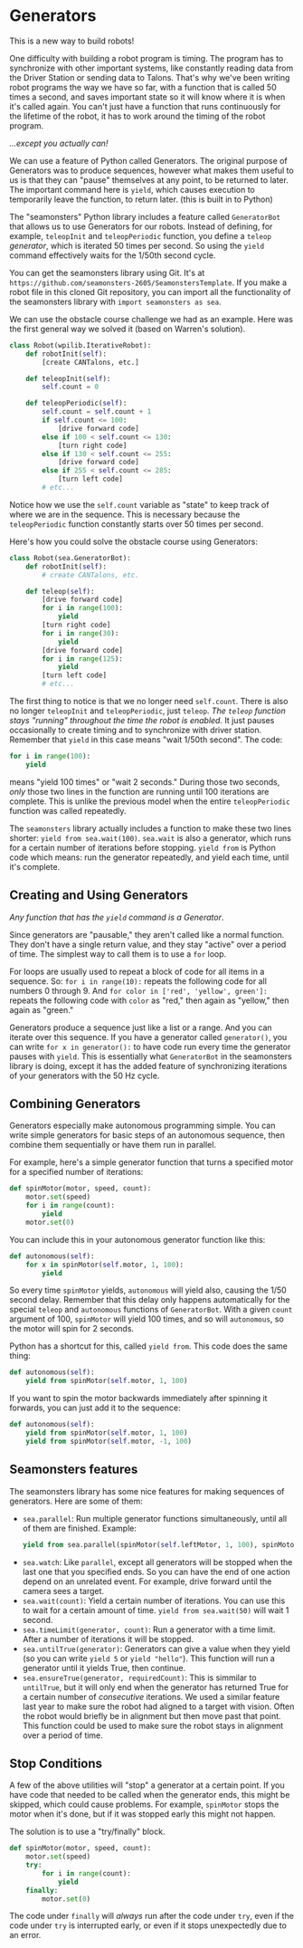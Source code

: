 # Generators

This is a new way to build robots!

One difficulty with building a robot program is timing. The program has to synchronize with other important systems, like constantly reading data from the Driver Station or sending data to Talons. That's why we've been writing robot programs the way we have so far, with a function that is called 50 times a second, and saves important state so it will know where it is when it's called again. You can't just have a function that runs continuously for the lifetime of the robot, it has to work around the timing of the robot program.

*...except you actually can!*

We can use a feature of Python called Generators. The original purpose of Generators was to produce sequences, however what makes them useful to us is that they can "pause" themselves at any point, to be returned to later. The important command here is `yield`, which causes execution to temporarily leave the function, to return later. (this is built in to Python)

The "seamonsters" Python library includes a feature called `GeneratorBot` that allows us to use Generators for our robots. Instead of defining, for example, `teleopInit` and `teleopPeriodic` function, you define a `teleop` *generator*, which is iterated 50 times per second. So using the `yield` command effectively waits for the 1/50th second cycle.

You can get the seamonsters library using Git. It's at `https://github.com/seamonsters-2605/SeamonstersTemplate`. If you make a robot file in this cloned Git repository, you can import all the functionality of the seamonsters library with `import seamonsters as sea`.

We can use the obstacle course challenge we had as an example. Here was the first general way we solved it (based on Warren's solution).

```python
class Robot(wpilib.IterativeRobot):
    def robotInit(self):
        [create CANTalons, etc.]

    def teleopInit(self):
        self.count = 0

    def teleopPeriodic(self):
        self.count = self.count + 1
        if self.count <= 100:
            [drive forward code]
        else if 100 < self.count <= 130:
            [turn right code]
        else if 130 < self.count <= 255:
            [drive forward code]
        else if 255 < self.count <= 285:
            [turn left code]
        # etc...
```

Notice how we use the `self.count` variable as "state" to keep track of where we are in the sequence. This is necessary because the `teleopPeriodic` function constantly starts over 50 times per second.

Here's how you could solve the obstacle course using Generators:

```python
class Robot(sea.GeneratorBot):
    def robotInit(self):
        # create CANTalons, etc.

    def teleop(self):
        [drive forward code]
        for i in range(100):
            yield
        [turn right code]
        for i in range(30):
            yield
        [drive forward code]
        for i in range(125):
            yield
        [turn left code]
        # etc...
```

The first thing to notice is that we no longer need `self.count`. There is also no longer `teleopInit` and `teleopPeriodic`, just `teleop`. *The `teleop` function stays "running" throughout the time the robot is enabled.* It just pauses occasionally to create timing and to synchronize with driver station. Remember that `yield` in this case means "wait 1/50th second". The code:
```python
for i in range(100):
    yield
```
means "yield 100 times" or "wait 2 seconds." During those two seconds, *only* those two lines in the function are running until 100 iterations are complete. This is unlike the previous model when the entire `teleopPeriodic` function was called repeatedly.

The `seamonsters` library actually includes a function to make these two lines shorter: `yield from sea.wait(100)`. `sea.wait` is also a generator, which runs for a certain number of iterations before stopping. `yield from` is Python code which means: run the generator repeatedly, and yield each time, until it's complete.

## Creating and Using Generators

*Any function that has the `yield` command is a Generator*.

Since generators are "pausable," they aren't called like a normal function. They don't have a single return value, and they stay "active" over a period of time. The simplest way to call them is to use a `for` loop.

For loops are usually used to repeat a block of code for all items in a sequence. So: `for i in range(10):` repeats the following code for all numbers 0 through 9. And `for color in ['red', 'yellow', green']:` repeats the following code with `color` as "red," then again as "yellow," then again as "green."

Generators produce a sequence just like a list or a range. And you can iterate over this sequence. If you have a generator called `generator()`, you can write `for x in generator():` to have code run every time the generator pauses with `yield`. This is essentially what `GeneratorBot` in the seamonsters library is doing, except it has the added feature of synchronizing iterations of your generators with the 50 Hz cycle.

## Combining Generators

Generators especially make autonomous programming simple. You can write simple generators for basic steps of an autonomous sequence, then combine them sequentially or have them run in parallel.

For example, here's a simple generator function that turns a specified motor for a specified number of iterations:

```python
def spinMotor(motor, speed, count):
    motor.set(speed)
    for i in range(count):
        yield
    motor.set(0)
```

You can include this in your autonomous generator function like this:

```python
def autonomous(self):
    for x in spinMotor(self.motor, 1, 100):
        yield
```

So every time `spinMotor` yields, `autonomous` will yield also, causing the 1/50 second delay. Remember that this delay only happens automatically for the special `teleop` and `autonomous` functions of `GeneratorBot`. With a given `count` argument of 100, `spinMotor` will yield 100 times, and so will `autonomous`, so the motor will spin for 2 seconds.

Python has a shortcut for this, called `yield from`. This code does the same thing:

```python
def autonomous(self):
    yield from spinMotor(self.motor, 1, 100)
```

If you want to spin the motor backwards immediately after spinning it forwards, you can just add it to the sequence:

```python
def autonomous(self):
    yield from spinMotor(self.motor, 1, 100)
    yield from spinMotor(self.motor, -1, 100)
```

## Seamonsters features

The seamonsters library has some nice features for making sequences of generators. Here are some of them:

- `sea.parallel`: Run multiple generator functions simultaneously, until all of them are finished. Example:
    ```python
    yield from sea.parallel(spinMotor(self.leftMotor, 1, 100), spinMotor(self.rightMotor, 1, 100))
    ```
- `sea.watch`: Like `parallel`, except all generators will be stopped when the last one that you specified ends. So you can have the end of one action depend on an unrelated event. For example, drive forward until the camera sees a target.
- `sea.wait(count)`: Yield a certain number of iterations. You can use this to wait for a certain amount of time. `yield from sea.wait(50)` will wait 1 second.
- `sea.timeLimit(generator, count)`: Run a generator with a time limit. After a number of iterations it will be stopped.
- `sea.untilTrue(generator)`: Generators can give a value when they yield (so you can write `yield 5` or `yield "hello"`). This function will run a generator until it yields True, then continue. 
- `sea.ensureTrue(generator, requiredCount)`: This is simmilar to `untilTrue`, but it will only end when the generator has returned True for a certain number of *consecutive* iterations. We used a similar feature last year to make sure the robot had aligned to a target with vision. Often the robot would briefly be in alignment but then move past that point. This function could be used to make sure the robot stays in alignment over a period of time.

## Stop Conditions

A few of the above utilities will "stop" a generator at a certain point. If you have code that needed to be called when the generator ends, this might be skipped, which could cause problems. For example, `spinMotor` stops the motor when it's done, but if it was stopped early this might not happen.

The solution is to use a "try/finally" block.

```python
def spinMotor(motor, speed, count):
    motor.set(speed)
    try:
        for i in range(count):
            yield
    finally:
        motor.set(0)
```

The code under `finally` will *always* run after the code under `try`, even if the code under `try` is interrupted early, or even if it stops unexpectedly due to an error.